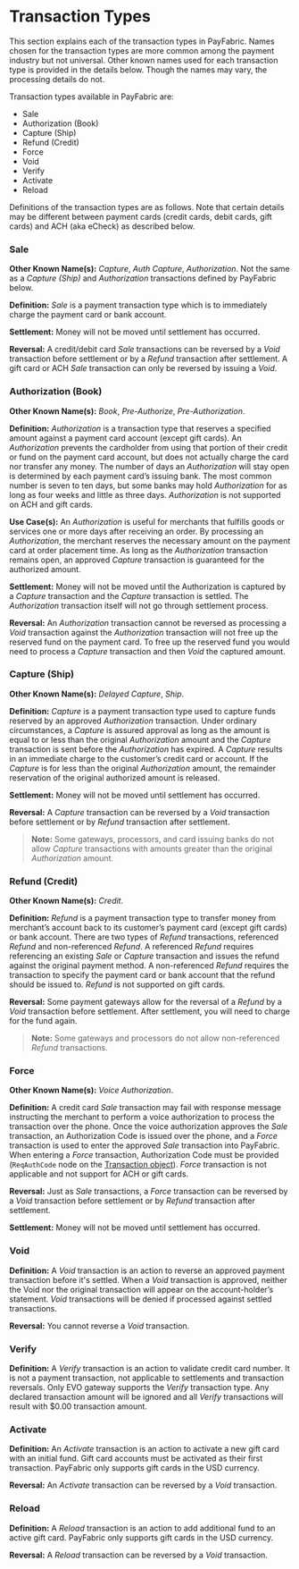 Transaction Types
=================

This section explains each of the transaction types in PayFabric. Names chosen for the transaction types are more common among the payment industry but not universal. Other known names used for each transaction type is provided in the details below.  Though the names may vary, the processing details do not.

Transaction types available in PayFabric are:

* Sale
* Authorization (Book)
* Capture (Ship)
* Refund (Credit)
* Force
* Void
* Verify
* Activate
* Reload

Definitions of the transaction types are as follows.  Note that certain details may be different between payment cards (credit cards, debit cards, gift cards) and ACH (aka eCheck) as described below.

### Sale
**Other Known Name(s):** _Capture_, _Auth Capture_, _Authorization_.  Not the same as a _Capture (Ship)_ and _Authorization_ transactions defined by PayFabric below.</li>

**Definition:** _Sale_ is a payment transaction type which is to immediately charge the payment card or bank account.

**Settlement:** Money will not be moved until settlement has occurred.

**Reversal:** A credit/debit card _Sale_ transactions can be reversed by a _Void_ transaction before settlement or by a _Refund_ transaction after settlement.  A gift card or ACH _Sale_ transaction can only be reversed by issuing a _Void_.

### Authorization (Book)
**Other Known Name(s):** _Book_, _Pre-Authorize_, _Pre-Authorization_.

**Definition:** _Authorization_ is a transaction type that reserves a specified amount against a payment card account (except gift cards). An _Authorization_ prevents the cardholder from using that portion of their credit or fund on the payment card account, but does not actually charge the card nor transfer any money.
The number of days an _Authorization_ will stay open is determined by each payment card’s issuing bank. The most common number is seven to ten days, but some banks may hold _Authorization_ for as long as four weeks and little as three days.  _Authorization_ is not supported on ACH and gift cards.

**Use Case(s):** An _Authorization_ is useful for merchants that fulfills goods or services one or more days after receiving an order. By processing an _Authorization_, the merchant reserves the necessary amount on the payment card at order placement time.  As long as the _Authorization_ transaction remains open, an approved _Capture_ transaction is guaranteed for the authorized amount.

**Settlement:** Money will not be moved until the Authorization is captured by a _Capture_ transaction and the _Capture_ transaction is settled.  The _Authorization_ transaction itself will not go through settlement process.

**Reversal:** An _Authorization_ transaction cannot be reversed as processing a _Void_ transaction against the _Authorization_ transaction will not free up the reserved fund on the payment card.  To free up the reserved fund you would need to process a _Capture_ transaction and then _Void_ the captured amount.

### Capture (Ship)
**Other Known Name(s):** _Delayed Capture_, _Ship_.

**Definition:** _Capture_ is a payment transaction type used to capture funds reserved by an approved _Authorization_ transaction. Under ordinary circumstances, a _Capture_ is assured approval as long as the amount is equal to or less than the original _Authorization_ amount and the _Capture_ transaction is sent before the _Authorization_ has expired. A _Capture_ results in an immediate charge to the customer’s credit card or account. If the _Capture_ is for less than the original _Authorization_ amount, the remainder reservation of the original authorized amount is released.

**Settlement:** Money will not be moved until settlement has occurred.

**Reversal:** A _Capture_ transaction can be reversed by a _Void_ transaction before settlement or by _Refund_ transaction after settlement.

 > **Note:** Some gateways, processors, and card issuing banks do not allow _Capture_ transactions with amounts greater than the original _Authorization_ amount.

### Refund (Credit)
**Other Known Name(s):** _Credit_.

**Definition:** _Refund_ is a payment transaction type to transfer money from merchant’s account back to its customer’s payment card (except gift cards) or bank account.  There are two types of _Refund_ transactions, referenced _Refund_ and non-referenced _Refund_. A referenced _Refund_ requires referencing an existing _Sale_ or _Capture_ transaction and issues the refund against the original payment method.  A non-referenced _Refund_ requires the transaction to specify the payment card or bank account that the refund should be issued to.   _Refund_ is not supported on gift cards.

**Reversal:** Some payment gateways allow for the reversal of a _Refund_ by a _Void_ transaction before settlement.  After settlement, you will need to charge for the fund again.

 > **Note:** Some gateways and processors do not allow non-referenced _Refund_ transactions.

### Force
**Other Known Name(s):** _Voice Authorization_.

**Definition:** A credit card _Sale_ transaction may fail with response message instructing the merchant to perform a voice authorization to process the transaction over the phone.  Once the voice authorization approves the _Sale_ transaction, an Authorization Code is issued over the phone, and a _Force_ transaction is used to enter the approved _Sale_ transaction into PayFabric.  When entering a _Force_ transaction, Authorization Code must be provided (`ReqAuthCode` node on the [Transaction object](https://github.com/PayFabric/APIs/blob/master/PayFabric/Sections/Objects.md#transaction)).  _Force_ transaction is not applicable and not support for ACH or gift cards.

**Reversal:** Just as _Sale_ transactions, a _Force_ transaction can be reversed by a _Void_ transaction before settlement or by _Refund_ transaction after settlement.

**Settlement:** Money will not be moved until settlement has occurred.

### Void
**Definition:** A _Void_ transaction is an action to reverse an approved payment transaction before it's settled.  When a _Void_ transaction is approved, neither the Void nor the original transaction will appear on the account-holder’s statement.  _Void_ transactions will be denied if processed against settled transactions.

**Reversal:** You cannot reverse a _Void_ transaction.

### Verify
**Definition:** A _Verify_ transaction is an action to validate credit card number.  It is not a payment transaction, not applicable to settlements and transaction reversals.  Only EVO gateway supports the _Verify_ transaction type.  Any declared transaction amount will be ignored and all _Verify_ transactions will result with $0.00 transaction amount. 

### Activate
**Definition:** An _Activate_ transaction is an action to activate a new gift card with an initial fund. Gift card accounts must be activated as their first transaction.  PayFabric only supports gift cards in the USD currency.

**Reversal:** An _Activate_ transaction can be reversed by a _Void_ transaction.

### Reload
**Definition:** A _Reload_ transaction is an action to add additional fund to an active gift card. PayFabric only supports gift cards in the USD currency.

**Reversal:** A _Reload_ transaction can be reversed by a _Void_ transaction.
